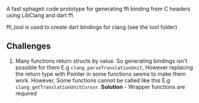 A fast sphageti code prototype for generating ffi binding from C headers using LibClang and dart ffi

ffi_tool is used to create dart bindings for clang (see the tool folder)

## Challenges

1. Many functions return structs by value. So generating bindings isn't possible for them
   E.g `clang_parseTranslationUnit`, However replacing the return type with Pointer in some
   functions seems to make them work.
   However, Some functions cannot be called like this E.g `clang_getTranslationUnitCursor`.
   **Solution** -
   Wrapper functions are required
